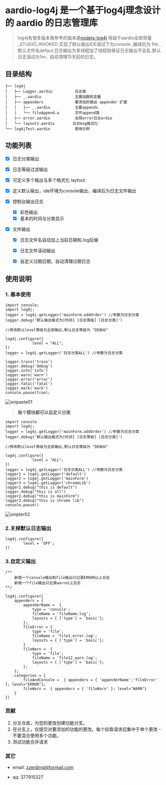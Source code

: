# aardio-log4j 是一个基于log4j理念设计的 aardio 的日志管理库

>log4j有很多版本我参考的版本是[nodejs-log4j]('https://github.com/log4js-node/log4js-node') 得益于aardio全局常量 _STUDIO_INVOKED 实现了默认输出IDE调试下为console ,编译后为 file ,默认文件名defaut,日志输出为多线程加了线程锁保证日志输出不会乱.默认日志滚动为1m，自动清理15天前的日志。

##  目录结构
````
├── log4j
│   ├── Logger.aardio 	       日志类
│   ├── _.aardio               主要函数和变量
│   ├── appenders              要添加的输出 appender 扩展
│   │   ├── _.aardio           主要appends
│   │   └── fileAppend.a       文件append类
│   ├── error.aardio           全局error日志ardio
│   └── layouts.aardio        日志msg格式化
└── log4jTest.aardio           使用示例
````
##  功能列表
* [x] 日志分类输出
    
- [x] 日志等级过滤输出

- [x] 可定义多个输出与多个格式化 laytout

- [x] 定义默认输出，ide环境为console输出，编译后为日志文件输出

- [x] 控制台输出日志

    - [x] 彩色输出
    - [x] 基本的时间与分类显示

- [x] 文件输出
    - [x]  日志文件名自动加上当前日期和.log后缀
    - [x]  日志文件滚动输出
    - [x]  自定义过期日期，自动清理过期日志


## 使用说明
###  1. 基本使用
````
import console;
import log4j;
logger = log4j.getLogger('mainForm.addOrder') //参数为日志分类 
logger.debug('默认输出格式为[时间] [日志等级] [日志分类]')

//修改默认level等级为全部输出,默认日志等级为 "DEBUG" 

log4j.configure({
            level = "ALL";
})
logger = log4j.getLogger('日志分类ALL') //参数为日志分类

logger.trace('trace')
logger.debug('debug')
logger.info('info')
logger.warn('warn')
logger.error('error')
logger.fatal('fatal')
logger.mark('mark')
console.pause(true);
````
![snipaste01](./image/Snipaste01.png)

> **每个模块都可以自定义分类**
````
import console
import log4j;
logger = log4j.getLogger('mainForm.addOrder') //参数为日志分类 
logger.debug('默认输出格式为[时间] [日志等级] [日志分类]')

//修改默认level等级为全部输出,默认日志等级为 "DEBUG" 

log4j.configure({
            level = "ALL";
})
logger = log4j.getLogger('日志分类ALL') //参数为日志分类
logger1 = log4j.getLogger('default')
logger2 = log4j.getLogger('mainForm')
logger3 = log4j.getLogger('chromeLib')
logger1.debug("this is default")
logger.debug("this is all")
logger2.debug("this is mainForm")
logger3.debug("this is chrome lib")
console.pause()

````

![snipter02](./image/Snipaste02.png)

### 2.关掉默认日志输出 
````
log4j.configure({
    	level = 'OFF';
})
````

### 3.自定义输出
````
/**
	新增一个console输出和file输出只记录ERROR以上日志
	新增一个file输出只记录warn以上日志
**/

log4j.configure({
	appenders = {
		appenderName =  {  
			type = 'console'; 
			fileName = 'fileName.log'; 
			layouts = { ['type'] = 'basic'}; 
		};
		fileError = {
			type = 'file'; 
			fileName = 'file1_error.log'; 
			layouts = { ['type'] = 'basic'}; 
		}
		fileWarn =  {  
			type = 'file'; 
			fileName = 'file12_warn.log'; 
			layouts = { ['type'] = 'basic'}; 
		};
	};
	categories = { 
		fileAndConsole =  { appenders = { 'appenderName';'fileError' }; level="ERROR"};
		fileWarn =  { appenders = { 'fileWarn' }; level="WARN"}
	}
})

````

### 贡献
1.  分叉仓库，为您的更改创建功能分支。
2.  在分支上，仅提交对要添加的功能的更改。每个拉取请求应集中于单个更改 - 不要混合使用多个功能。
4.  测试功能合并请求

### 其它
* email: zzerding@foxmail.com

* qq: 377915327

